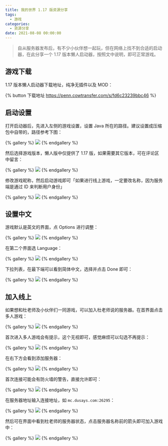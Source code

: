 ```yaml
---
title: 我的世界 1.17 版资源分享
tags:
  - 游戏
categories:
  - 资源分享
date: 2021-08-08 00:00:00
---
```


> 自从服务器发布后，有不少小伙伴想一起玩，但在网络上找不到合适的启动器，在此分享一个 1.17 版本懒人启动器，按照文中说明，即可正常游戏。

<!-- more -->

## 游戏下载

1.17 版本懒人启动器下载地址，纯净无插件以及 MOD：

{% button 下载地址 https://penn.cowtransfer.com/s/fd6c23239bbc46 %}

## 启动设置

打开启动器后，先进入左侧的游戏设置，设置 Java 所在的路径。建议设置成压缩包中自带的，路径参考下图：

{% gallery %}
![](https://cdn.dusays.com/2021/08/370-1.jpg)
{% endgallery %}

然后选择游戏版本，懒人版中仅提供了 1.17 版，如果需要其它版本，可在评论区中留言：

{% gallery %}
![](https://cdn.dusays.com/2021/08/370-2.jpg)
{% endgallery %}

修改游戏昵称，然后启动游戏即可「如果进行线上游戏，一定要改名称，因为服务端是通过 ID 来判断用户身份」

{% gallery %}
![](https://cdn.dusays.com/2021/08/370-3.jpg)
{% endgallery %}

## 设置中文

游戏默认是英文的界面，点 Options 进行调整：

{% gallery %}
![](https://cdn.dusays.com/2021/08/370-4.jpg)
{% endgallery %}

在第二个界面选 Language：

{% gallery %}
![](https://cdn.dusays.com/2021/08/370-5.jpg)
{% endgallery %}

下拉列表，在最下端可以看到简体中文，选择并点击 Done 即可：

{% gallery %}
![](https://cdn.dusays.com/2021/08/370-6.jpg)
{% endgallery %}


## 加入线上

如果想和杜老师及小伙伴们一同游戏，可以加入杜老师说的服务器。在首界面点击多人游戏：

{% gallery %}
![](https://cdn.dusays.com/2021/08/370-7.jpg)
{% endgallery %}

首次进入多人游戏会有提示，这个无视即可，感觉麻烦可以勾选不再提示：

{% gallery %}
![](https://cdn.dusays.com/2021/08/370-8.jpg)
{% endgallery %}

在右下方会看到添加服务器：

{% gallery %}
![](https://cdn.dusays.com/2021/08/370-9.jpg)
{% endgallery %}

首次连接可能会有防火墙的警告，直接允许即可：

{% gallery %}
![](https://cdn.dusays.com/2021/08/370-10.jpg)
{% endgallery %}

在服务器地址输入连接地址，如 `mc.dusays.com:26295`：

{% gallery %}
![](https://cdn.dusays.com/2021/08/370-11.jpg)
{% endgallery %}

然后可在界面中看到杜老师的服务器状态，点击服务器名称前的箭头即可加入游戏中：

{% gallery %}
![](https://cdn.dusays.com/2021/08/370-12.jpg)
{% endgallery %}

